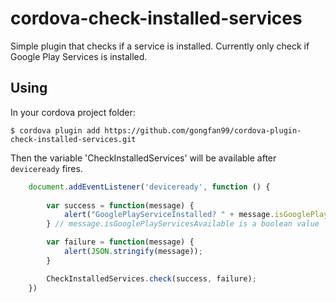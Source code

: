 # cordova-check-installed-services

Simple plugin that checks if a service is installed. Currently only check if Google Play Services is installed.

## Using

In your cordova project folder:

    $ cordova plugin add https://github.com/gongfan99/cordova-plugin-check-installed-services.git


Then the variable 'CheckInstalledServices' will be available after `deviceready` fires.

```js
	document.addEventListener('deviceready', function () {
	
		var success = function(message) {
			alert("GooglePlayServiceInstalled? " + message.isGooglePlayServicesAvailable.toString());
		} // message.isGooglePlayServicesAvailable is a boolean value

		var failure = function(message) {
			alert(JSON.stringify(message));
		}

		CheckInstalledServices.check(success, failure);
	})
```


